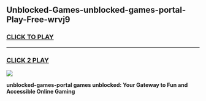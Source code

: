 
## Unblocked-Games-unblocked-games-portal-Play-Free-wrvj9
<h3>
<a href="https://premium76.site?title=unblocked-games-portal&ref=15A">CLICK TO PLAY</a></h3>
<hr>

<h3>
<a href="https://premium76.site?title=unblocked-games-portal&ref=15A">CLICK 2 PLAY</a>
  
</h3>

<a href="https://premium76.site?title=unblocked-games-portal&ref=15A"><img src="https://clearcache.store/games.png"></a>


**unblocked-games-portal games unblocked: Your Gateway to Fun and Accessible Online Gaming**
